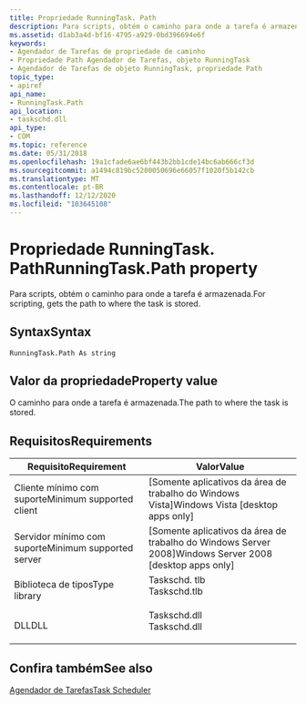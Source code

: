 ```yaml
---
title: Propriedade RunningTask. Path
description: Para scripts, obtém o caminho para onde a tarefa é armazenada.
ms.assetid: d1ab3a4d-bf16-4795-a929-0bd396694e6f
keywords:
- Agendador de Tarefas de propriedade de caminho
- Propriedade Path Agendador de Tarefas, objeto RunningTask
- Agendador de Tarefas de objeto RunningTask, propriedade Path
topic_type:
- apiref
api_name:
- RunningTask.Path
api_location:
- taskschd.dll
api_type:
- COM
ms.topic: reference
ms.date: 05/31/2018
ms.openlocfilehash: 19a1cfade6ae6bf443b2bb1cde14bc6ab666cf3d
ms.sourcegitcommit: a1494c819bc5200050696e66057f1020f5b142cb
ms.translationtype: MT
ms.contentlocale: pt-BR
ms.lasthandoff: 12/12/2020
ms.locfileid: "103645108"
---
```

# <a name="runningtaskpath-property"></a><span data-ttu-id="f3d2c-106">Propriedade RunningTask. Path</span><span class="sxs-lookup"><span data-stu-id="f3d2c-106">RunningTask.Path property</span></span>

<span data-ttu-id="f3d2c-107">Para scripts, obtém o caminho para onde a tarefa é armazenada.</span><span class="sxs-lookup"><span data-stu-id="f3d2c-107">For scripting, gets the path to where the task is stored.</span></span>

## <a name="syntax"></a><span data-ttu-id="f3d2c-108">Syntax</span><span class="sxs-lookup"><span data-stu-id="f3d2c-108">Syntax</span></span>


```VB
RunningTask.Path As string
```



## <a name="property-value"></a><span data-ttu-id="f3d2c-109">Valor da propriedade</span><span class="sxs-lookup"><span data-stu-id="f3d2c-109">Property value</span></span>

<span data-ttu-id="f3d2c-110">O caminho para onde a tarefa é armazenada.</span><span class="sxs-lookup"><span data-stu-id="f3d2c-110">The path to where the task is stored.</span></span>

## <a name="requirements"></a><span data-ttu-id="f3d2c-111">Requisitos</span><span class="sxs-lookup"><span data-stu-id="f3d2c-111">Requirements</span></span>



| <span data-ttu-id="f3d2c-112">Requisito</span><span class="sxs-lookup"><span data-stu-id="f3d2c-112">Requirement</span></span> | <span data-ttu-id="f3d2c-113">Valor</span><span class="sxs-lookup"><span data-stu-id="f3d2c-113">Value</span></span> |
|-------------------------------------|-----------------------------------------------------------------------------------------|
| <span data-ttu-id="f3d2c-114">Cliente mínimo com suporte</span><span class="sxs-lookup"><span data-stu-id="f3d2c-114">Minimum supported client</span></span><br/> | <span data-ttu-id="f3d2c-115">\[Somente aplicativos da área de trabalho do Windows Vista\]</span><span class="sxs-lookup"><span data-stu-id="f3d2c-115">Windows Vista \[desktop apps only\]</span></span><br/>                                          |
| <span data-ttu-id="f3d2c-116">Servidor mínimo com suporte</span><span class="sxs-lookup"><span data-stu-id="f3d2c-116">Minimum supported server</span></span><br/> | <span data-ttu-id="f3d2c-117">\[Somente aplicativos da área de trabalho do Windows Server 2008\]</span><span class="sxs-lookup"><span data-stu-id="f3d2c-117">Windows Server 2008 \[desktop apps only\]</span></span><br/>                                    |
| <span data-ttu-id="f3d2c-118">Biblioteca de tipos</span><span class="sxs-lookup"><span data-stu-id="f3d2c-118">Type library</span></span><br/>             | <dl> <span data-ttu-id="f3d2c-119"><dt>Taskschd. tlb</dt></span><span class="sxs-lookup"><span data-stu-id="f3d2c-119"><dt>Taskschd.tlb</dt></span></span> </dl> |
| <span data-ttu-id="f3d2c-120">DLL</span><span class="sxs-lookup"><span data-stu-id="f3d2c-120">DLL</span></span><br/>                      | <dl> <span data-ttu-id="f3d2c-121"><dt>Taskschd.dll</dt></span><span class="sxs-lookup"><span data-stu-id="f3d2c-121"><dt>Taskschd.dll</dt></span></span> </dl> |



## <a name="see-also"></a><span data-ttu-id="f3d2c-122">Confira também</span><span class="sxs-lookup"><span data-stu-id="f3d2c-122">See also</span></span>

<dl> <dt>

[<span data-ttu-id="f3d2c-123">Agendador de Tarefas</span><span class="sxs-lookup"><span data-stu-id="f3d2c-123">Task Scheduler</span></span>](task-scheduler-start-page.md)
</dt> </dl>

 

 





